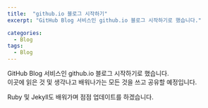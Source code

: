 ```yaml
---
title:  "github.io 블로그 시작하기"
excerpt: "GitHub Blog 서비스인 github.io 블로그 시작하기로 했습니다."

categories:
  - Blog
tags:
  - Blog
---
```


GitHub Blog 서비스인 github.io 블로그 시작하기로 했습니다.  
이곳에 읽은 것 및 생각나고 배워나가는 모든 것을 쓰고 공유할 예정입니다.

Ruby 및 Jekyll도 배워가며 점점 업데이트를 하겠습니다.